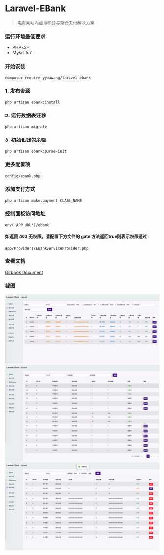 # Laravel-EBank

> 电商类站内虚拟积分与聚合支付解决方案

### 运行环境最低要求

- PHP7.2+
- Mysql 5.7

### 开始安装

`composer require yybawang/laravel-ebank`

### 1. 发布资源

`php artisan ebank:install`

### 2. 运行数据表迁移

`php artisan migrate`

### 3. 初始化钱包余额

`php artisan ebank:purse-init`

### 更多配置项

`config/ebank.php`

### 添加支付方式

`php artisan make:payment CLASS_NAME`

### 控制面板访问地址

`env('APP_URL')/ebank`

#### 如返回 403 无权限，请配置下方文件的 gate 方法返回true则表示权限通过

`app/Providers/EBankServiceProvider.php`

### 查看文档

[Gitbook Document](https://yybawang.gitbook.io/laravel-ebank/)

### 截图

![](https://raw.githubusercontent.com/yybawang/images/master/picgo/20200312172715.png)
![](https://raw.githubusercontent.com/yybawang/images/master/picgo/20200312172807.png)
![](https://raw.githubusercontent.com/yybawang/images/master/picgo/20200312172848.png)
